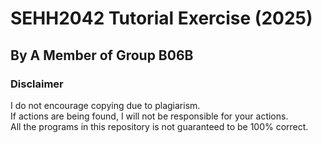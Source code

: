 # SEHH2042 Tutorial Exercise (2025)
## By A Member of Group B06B

### Disclaimer
I do not encourage copying due to plagiarism. <br>
If actions are being found, I will not be responsible for your actions. <br>
All the programs in this repository is not guaranteed to be 100% correct.
